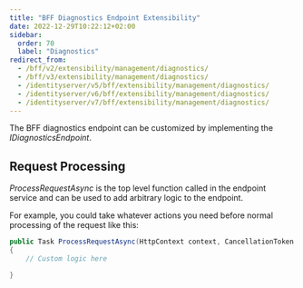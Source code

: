 ```yaml
---
title: "BFF Diagnostics Endpoint Extensibility"
date: 2022-12-29T10:22:12+02:00
sidebar:
  order: 70
  label: "Diagnostics"
redirect_from:
  - /bff/v2/extensibility/management/diagnostics/
  - /bff/v3/extensibility/management/diagnostics/
  - /identityserver/v5/bff/extensibility/management/diagnostics/
  - /identityserver/v6/bff/extensibility/management/diagnostics/
  - /identityserver/v7/bff/extensibility/management/diagnostics/
---
```


The BFF diagnostics endpoint can be customized by implementing the *IDiagnosticsEndpoint*.

## Request Processing
*ProcessRequestAsync* is the top level function called in the endpoint service and can be used to add arbitrary logic to the endpoint.

For example, you could take whatever actions you need before normal processing of the request like this:

```csharp
public Task ProcessRequestAsync(HttpContext context, CancellationToken ct)
{
    // Custom logic here

}
```